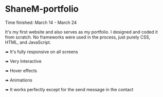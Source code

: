 # ShaneM-portfolio
Time finished: March 14 - March 24

It's my first website and also serves as my portfolio. I designed and coded it from scratch. No frameworks were used in the process, just purely CSS, HTML, and JavaScript. 

➠ It's fully responsive on all screens

➠ Very Interactive

➠ Hover effects

➠ Animations

➠ It works perfectly except for the send message in the contact



